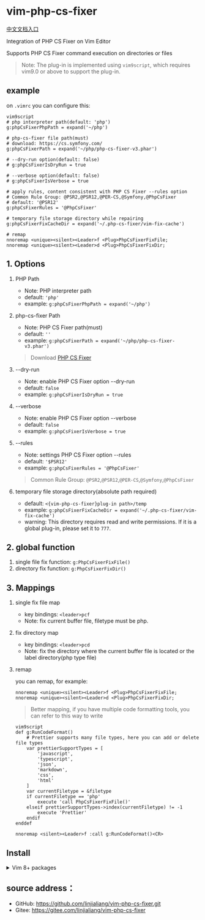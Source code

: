 # vim-php-cs-fixer

[中文文档入口](./readme-cn.md)

Integration of PHP CS Fixer on Vim Editor

Supports PHP CS Fixer command execution on directories or files

> Note: The plug-in is implemented using `vim9script`, which requires vim9.0 or above to support the plug-in.

## example

on `.vimrc` you can configure this:

```vim
vim9script
# php interpreter path(default: 'php')
g:phpCsFixerPhpPath = expand('~/php')

# php-cs-fixer file path(must)
# download: https://cs.symfony.com/
g:phpCsFixerPath = expand('~/php/php-cs-fixer-v3.phar')

# --dry-run option(default: false)
# g:phpCsFixerIsDryRun = true

# --verbose option(default: false)
# g:phpCsFixerIsVerbose = true

# apply rules, content consistent with PHP CS Fixer --rules option
# Common Rule Group: @PSR2,@PSR12,@PER-CS,@Symfony,@PhpCsFixer
# default: '@PSR12'
g:phpCsFixerRules = '@PhpCsFixer'

# temporary file storage directory while repairing
g:phpCsFixerFixCacheDir = expand('~/.php-cs-fixer/vim-fix-cache')

# remap
nnoremap <unique><silent><Leader>f <Plug>PhpCsFixerFixFile;
nnoremap <unique><silent><Leader>d <Plug>PhpCsFixerFixDir;
```

## 1. Options

1. PHP Path

    - Note: PHP interpreter path
    - default: `'php'`
    - example: `g:phpCsFixerPhpPath = expand('~/php')`

2. php-cs-fixer Path

    - Note: PHP CS Fixer path(must)
    - default: `''`
    - example: `g:phpCsFixerPath = expand('~/php/php-cs-fixer-v3.phar')`

    > Download [PHP CS Fixer](https://cs.symfony.com/)

3. --dry-run

    - Note: enable PHP CS Fixer option --dry-run
    - default: `false`
    - example: `g:phpCsFixerIsDryRun = true`

4. --verbose

    - Note: enable PHP CS Fixer option --verbose
    - default: `false`
    - example: `g:phpCsFixerIsVerbose = true`

5. --rules

    - Note: settings PHP CS Fixer option --rules
    - default: `'$PSR12'`
    - example: `g:phpCsFixerRules = '@PhpCsFixer'`

    > Common Rule Group: `@PSR2`,`@PSR12`,`@PER-CS`,`@Symfony`,`@PhpCsFixer`

6. temporary file storage directory(absolute path required)

    - default: `<{vim-php-cs-fixer}plug-in path>/temp`
    - example: `g:phpCsFixerFixCacheDir = expand('~/.php-cs-fixer/vim-fix-cache')`
    - warning: This directory requires read and write permissions.
      If it is a global plug-in, please set it to `777`.

## 2. global function

1. single file fix function: `g:PhpCsFixerFixFile()`
2. directory fix function: `g:PhpCsFixerFixDir()`

## 3. Mappings

1.  single fix file map

    -   key bindings: `<leader>pcf`
    -   Note: fix current buffer file, filetype must be php.

2.  fix directory map

    -   key bindings: `<leader>pcd`
    -   Note: fix the directory where the current buffer file is located
        or the label directory(php type file)

3.  remap

    you can remap, for example:

    ```vim
    nnoremap <unique><silent><Leader>f <Plug>PhpCsFixerFixFile;
    nnoremap <unique><silent><Leader>d <Plug>PhpCsFixerFixDir;
    ```

    > Better mapping, if you have multiple code formatting tools, you can refer to this way to write

    ```vim
    vim9script
    def g:RunCodeFormat()
        # Prettier supports many file types, here you can add or delete file types
        var prettierSupportTypes = [
            'javascript',
            'typescript',
            'json',
            'markdown',
            'css',
            'html'
        ]
        var currentFiletype = &filetype
        if currentFiletype == 'php'
            execute 'call PhpCsFixerFixFile()'
        elseif prettierSupportTypes->index(currentFiletype) != -1
            execute 'Prettier'
        endif
    enddef

    nnoremap <silent><Leader>f :call g:RunCodeFormat()<CR>
    ```

## Install

<details>
<summary>Vim 8+ packages</summary>

If you are using Vim version 8 or higher you can use its built-in package management; see `:help packages` for more information. Just run these commands in your terminal:

```bash
git clone https://github.com/linjialiang/vim-php-cs-fixer.git <vimfilesPath>/pack/store/start/vim-php-cs-fixer
vim -u NONE -c "helptags <vimfilesPath>/pack/store/start/vim-php-cs-fixer/doc" -c q
```

</details>

## source address：

-   GitHub: https://github.com/linjialiang/vim-php-cs-fixer.git
-   Gitee: https://gitee.com/linjialiang/vim-php-cs-fixer
